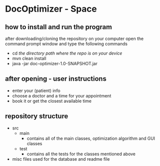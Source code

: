# DocOptimizer - Space
## how to install and run the program
after downloading/cloning the repository on your computer open the command prompt window and type the following commands
- cd _the directory path where the repo is on your device_
- mvn clean install
- java -jar doc-optimizer-1.0-SNAPSHOT.jar
  
## after opening - user instructions
- enter your (patient) info
- choose a doctor and a time for your appointment
- book it or get the closest available time

## repository structure
 - src
   * main
     + contains all of the main classes, optimization algorithm and GUI classes 
   * test
     + contains all the tests for the classes mentioned above
  - misc files used for the database and readme file

